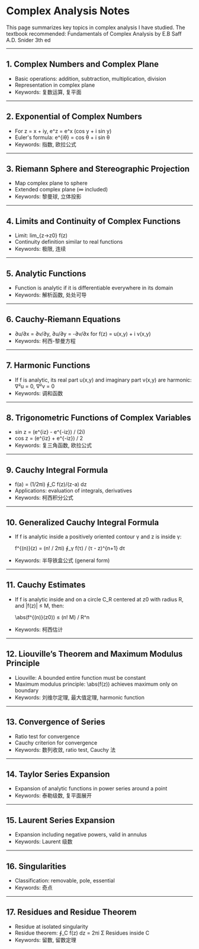 # Complex Analysis Notes


This page summarizes key topics in complex analysis I have studied.
The textbook recommended: Fundamentals of Complex Analysis by E.B Saff A.D. Snider 3th ed

---

## 1. Complex Numbers and Complex Plane
- Basic operations: addition, subtraction, multiplication, division
- Representation in complex plane
- Keywords: 复数运算, 复平面

---

## 2. Exponential of Complex Numbers
- For z = x + iy, e^z = e^x (cos y + i sin y)
- Euler's formula: e^{iθ} = cos θ + i sin θ
- Keywords: 指数, 欧拉公式

---

## 3. Riemann Sphere and Stereographic Projection
- Map complex plane to sphere
- Extended complex plane (∞ included)
- Keywords: 黎曼球, 立体投影

---

## 4. Limits and Continuity of Complex Functions
- Limit: lim_{z→z0} f(z)
- Continuity definition similar to real functions
- Keywords: 极限, 连续

---

## 5. Analytic Functions
- Function is analytic if it is differentiable everywhere in its domain
- Keywords: 解析函数, 处处可导

---

## 6. Cauchy-Riemann Equations
- ∂u/∂x = ∂v/∂y, ∂u/∂y = -∂v/∂x for f(z) = u(x,y) + i v(x,y)
- Keywords: 柯西-黎曼方程

---

## 7. Harmonic Functions
- If f is analytic, its real part u(x,y) and imaginary part v(x,y) are harmonic:
  ∇²u = 0, ∇²v = 0
- Keywords: 调和函数

---

## 8. Trigonometric Functions of Complex Variables
- sin z = (e^{iz} - e^{-iz}) / (2i)
- cos z = (e^{iz} + e^{-iz}) / 2
- Keywords: 复三角函数, 欧拉公式

---

## 9. Cauchy Integral Formula
- f(a) = (1/2πi) ∮_C f(z)/(z-a) dz
- Applications: evaluation of integrals, derivatives
- Keywords: 柯西积分公式

---

## 10. Generalized Cauchy Integral Formula
- If f is analytic inside a positively oriented contour γ and z is inside γ:
  
  f^{(n)}(z) = (n! / 2πi) ∮_γ f(τ) / (τ - z)^{n+1} dτ
- Keywords: 半导铁盒公式 (general form)

---

## 11. Cauchy Estimates
- If f is analytic inside and on a circle C_R centered at z0 with radius R,
  and |f(z)| ≤ M, then:
  
  \abs(f^{(n)}(z0)) ≤ (n! M) / R^n
- Keywords: 柯西估计

---

## 12. Liouville’s Theorem and Maximum Modulus Principle
- Liouville: A bounded entire function must be constant
- Maximum modulus principle: \abs(f(z)) achieves maximum only on boundary
- Keywords: 刘维尔定理, 最大值定理, harmonic function

---

## 13. Convergence of Series
- Ratio test for convergence
- Cauchy criterion for convergence
- Keywords: 数列收敛, ratio test, Cauchy 法

---

## 14. Taylor Series Expansion
- Expansion of analytic functions in power series around a point
- Keywords: 泰勒级数, 复平面展开

---

## 15. Laurent Series Expansion
- Expansion including negative powers, valid in annulus
- Keywords: Laurent 级数

---

## 16. Singularities
- Classification: removable, pole, essential
- Keywords: 奇点

---

## 17. Residues and Residue Theorem
- Residue at isolated singularity
- Residue theorem: ∮_C f(z) dz = 2πi Σ Residues inside C
- Keywords: 留数, 留数定理
